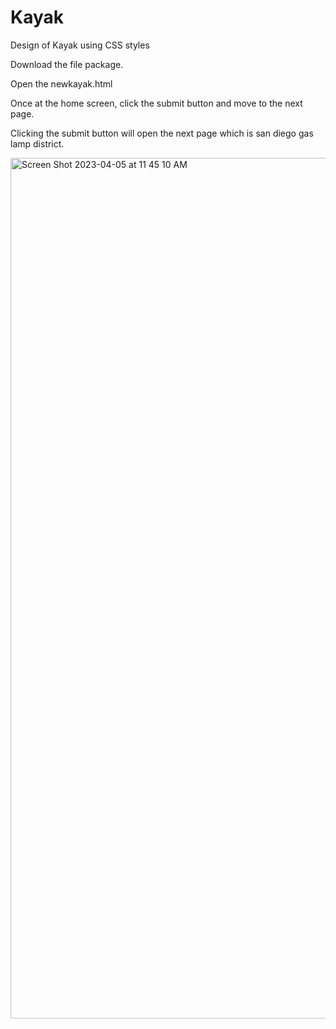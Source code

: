 # Kayak
Design of Kayak using CSS styles

Download the file package.

Open the newkayak.html

Once at the home screen, click the submit button and move to the next page.

Clicking the submit button will open the next page which is san diego gas lamp district.

<img width="1377" alt="Screen Shot 2023-04-05 at 11 45 10 AM" src="https://user-images.githubusercontent.com/54657856/230175697-2aa20dca-6133-434c-a9c7-b352ca604401.png">

